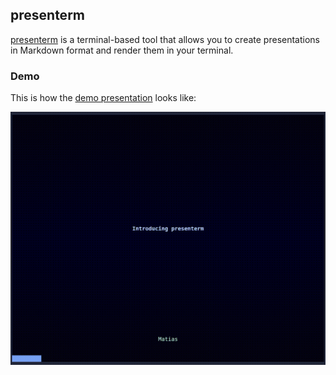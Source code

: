 ## presenterm

[presenterm][github] is a terminal-based tool that allows you to create presentations in
Markdown format and render them in your terminal.

### Demo

This is how the [demo presentation][demo-source] looks like:

![demo]

<!-- Links -->
[github]: https://github.com/mfontanini/presenterm/
[demo]: ./assets/demo.gif
[demo-source]: https://github.com/mfontanini/presenterm/blob/master/examples/demo.md
